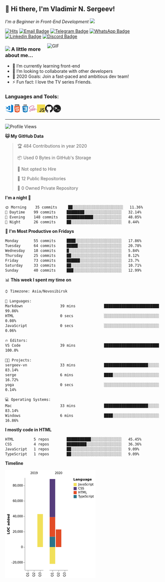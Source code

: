 ## 🦄 Hi there, I'm Vladimir N. Sergeev!

<p><em>I'm a Beginner in Front-End Development <img src="https://media.giphy.com/media/WUlplcMpOCEmTGBtBW/giphy.gif" width="30"></em></p>

[![Hits](https://hits.seeyoufarm.com/api/count/incr/badge.svg?url=https%3A%2F%2Fgithub.com%2Fsergeev-vn%2Fhit-counter)](https://hits.seeyoufarm.com)
[![Email Badge](https://img.shields.io/badge/-hi@sergeev.press-000000?style=flat-square&labelColor=black&logo=Mail.Ru&logoColor=white)](mailto:hi@sergeev.press)
[![Telegram Badge](https://img.shields.io/badge/-Telegram-1ca0f1?style=flat-square&labelColor=1ca0f1&logo=telegram&logoColor=white&link=https://t.me/sergeev_vn)](https://t.me/sergeev_vn)
[![WhatsApp Badge](https://img.shields.io/badge/WhatsApp-%2325D366.svg?&style=flat-square&logo=whatsapp&logoColor=white&link=https://wa.me/79132011194)](https://wa.me/79132011194)
[![Linkedin Badge](https://img.shields.io/badge/-LinkedIn-blue?style=flat-square&logo=Linkedin&logoColor=white&link=https://www.linkedin.com/in/%D0%B2%D0%BB%D0%B0%D0%B4%D0%B8%D0%BC%D0%B8%D1%80-%D1%81%D0%B5%D1%80%D0%B3%D0%B5%D0%B5%D0%B2-449709132/)](https://www.linkedin.com/in/%D0%B2%D0%BB%D0%B0%D0%B4%D0%B8%D0%BC%D0%B8%D1%80-%D1%81%D0%B5%D1%80%D0%B3%D0%B5%D0%B5%D0%B2-449709132/)
[![Discord Badge](https://img.shields.io/badge/-Discord-FF0000?style=flat-square&labelColor=FFFFFF&logo=discord&logoColor=ffffff&color=7389D8&labelColor=6A7EC2&link=https://discord.com/invite/2SNu9KT)](https://discord.com/invite/2SNu9KT)

<img align="right" alt="GIF" width="367" src="https://media.giphy.com/media/L8K62iTDkzGX6/giphy.gif"/>

### <img src="https://media.giphy.com/media/VgCDAzcKvsR6OM0uWg/giphy.gif" width="50"> A little more about me...

- 🔭 I’m currently learning front-end
- 👯 I’m looking to collaborate with other developers
- 🥅 2020 Goals: Join a fast-paced and ambitious dev team!
- ⚡ Fun fact: I love the TV series Friends.

### Languages and Tools:

<img align="left" alt="Visual Studio Code" width="26px" src="https://raw.githubusercontent.com/github/explore/80688e429a7d4ef2fca1e82350fe8e3517d3494d/topics/visual-studio-code/visual-studio-code.png" />
<img align="left" alt="HTML5" width="26px" src="https://raw.githubusercontent.com/github/explore/80688e429a7d4ef2fca1e82350fe8e3517d3494d/topics/html/html.png" />
<img align="left" alt="CSS3" width="26px" src="https://raw.githubusercontent.com/github/explore/80688e429a7d4ef2fca1e82350fe8e3517d3494d/topics/css/css.png" />
<img align="left" alt="Sass" width="26px" src="https://raw.githubusercontent.com/github/explore/80688e429a7d4ef2fca1e82350fe8e3517d3494d/topics/sass/sass.png" />
<img align="left" alt="JavaScript" width="26px" src="https://raw.githubusercontent.com/github/explore/80688e429a7d4ef2fca1e82350fe8e3517d3494d/topics/javascript/javascript.png" />
<img align="left" alt="GitHub" width="26px" src="https://raw.githubusercontent.com/github/explore/78df643247d429f6cc873026c0622819ad797942/topics/github/github.png" />
<img align="left" alt="HTML5" width="26px" src="https://raw.githubusercontent.com/github/explore/80688e429a7d4ef2fca1e82350fe8e3517d3494d/topics/terminal/terminal.png" />
<br />
<br />

---
<!--START_SECTION:waka-->
![Profile Views](http://img.shields.io/badge/Profile%20Views-180-blue)

**🐱 My GitHub Data** 

> 🏆 484 Contributions in year 2020
 > 
> 📦 Used 0 Bytes in GitHub's Storage 
 > 
> 🚫 Not opted to Hire
 > 
> 📜 12 Public Repositories 
 > 
> 🔑 0 Owned Private Repository 
 > 
**I'm a night 🦉** 

```text
🌞 Morning    35 commits     ██░░░░░░░░░░░░░░░░░░░░░░░   11.36% 
🌆 Daytime    99 commits     ████████░░░░░░░░░░░░░░░░░   32.14% 
🌃 Evening    148 commits    ████████████░░░░░░░░░░░░░   48.05% 
🌙 Night      26 commits     ██░░░░░░░░░░░░░░░░░░░░░░░   8.44%

```
📅 **I'm Most Productive on Fridays** 

```text
Monday       55 commits     ████░░░░░░░░░░░░░░░░░░░░░   17.86% 
Tuesday      64 commits     █████░░░░░░░░░░░░░░░░░░░░   20.78% 
Wednesday    18 commits     █░░░░░░░░░░░░░░░░░░░░░░░░   5.84% 
Thursday     25 commits     ██░░░░░░░░░░░░░░░░░░░░░░░   8.12% 
Friday       73 commits     ██████░░░░░░░░░░░░░░░░░░░   23.7% 
Saturday     33 commits     ██░░░░░░░░░░░░░░░░░░░░░░░   10.71% 
Sunday       40 commits     ███░░░░░░░░░░░░░░░░░░░░░░   12.99%

```


📊 **This week I spent my time on** 

```text
⌚︎ Timezone: Asia/Novosibirsk

💬 Languages: 
Markdown                 39 mins             █████████████████████████   99.86% 
HTML                     0 secs              ░░░░░░░░░░░░░░░░░░░░░░░░░   0.08% 
JavaScript               0 secs              ░░░░░░░░░░░░░░░░░░░░░░░░░   0.06%

🔥 Editors: 
VS Code                  39 mins             █████████████████████████   100.0%

🐱‍💻 Projects: 
sergeev-vn               33 mins             ████████████████████░░░░░   83.14% 
serge                    6 mins              ████░░░░░░░░░░░░░░░░░░░░░   16.72% 
yoga                     0 secs              ░░░░░░░░░░░░░░░░░░░░░░░░░   0.14%

💻 Operating Systems: 
Mac                      33 mins             ████████████████████░░░░░   83.14% 
Windows                  6 mins              ████░░░░░░░░░░░░░░░░░░░░░   16.86%

```

**I mostly code in HTML** 

```text
HTML         5 repos        ███████████░░░░░░░░░░░░░░   45.45% 
CSS          4 repos        █████████░░░░░░░░░░░░░░░░   36.36% 
JavaScript   1 repos        ██░░░░░░░░░░░░░░░░░░░░░░░   9.09% 
TypeScript   1 repos        ██░░░░░░░░░░░░░░░░░░░░░░░   9.09%

```


**Timeline**

![Chart not found](https://github.com/sergeev-vn/sergeev-vn/blob/master/charts/bar_graph.png) 


<!--END_SECTION:waka-->

